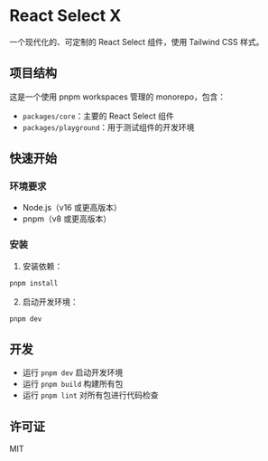 # React Select X

一个现代化的、可定制的 React Select 组件，使用 Tailwind CSS 样式。

## 项目结构

这是一个使用 pnpm workspaces 管理的 monorepo，包含：

- `packages/core`：主要的 React Select 组件
- `packages/playground`：用于测试组件的开发环境

## 快速开始

### 环境要求

- Node.js（v16 或更高版本）
- pnpm（v8 或更高版本）

### 安装

1. 安装依赖：
```bash
pnpm install
```

2. 启动开发环境：
```bash
pnpm dev
```

## 开发

- 运行 `pnpm dev` 启动开发环境
- 运行 `pnpm build` 构建所有包
- 运行 `pnpm lint` 对所有包进行代码检查

## 许可证

MIT
